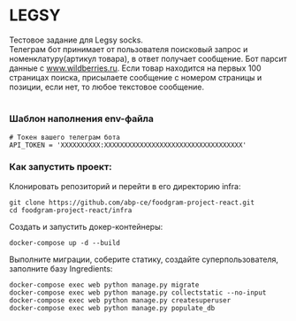 # LEGSY
Тестовое задание для Legsy socks.  
Телеграм бот принимает от пользователя поисковый запрос и номенклатуру(артикул товара), в ответ получает сообщение. Бот парсит данные с www.wildberries.ru. Если товар находится на первых 100 страницах поиска, присылаете сообщение с номером страницы и позиции, если нет, то любое текстовое сообщение.
#
### Шаблон наполнения env-файла
```
# Токен вашего телеграм бота 
API_TOKEN = 'XXXXXXXXXX:XXXXXXXXXXXXXXXXXXXXXXXXXXXXXXXXXXX'
```
### Как запустить проект:

Клонировать репозиторий и перейти в его директорию infra:

```
git clone https://github.com/abp-ce/foodgram-project-react.git
cd foodgram-project-react/infra
```

Cоздать и запустить докер-контейнеры:

```
docker-compose up -d --build
```

Выполните миграции, соберите статику, создайте суперпользователя,
заполните базу Ingredients:

```
docker-compose exec web python manage.py migrate
docker-compose exec web python manage.py collectstatic --no-input
docker-compose exec web python manage.py createsuperuser
docker-compose exec web python manage.py populate_db
```